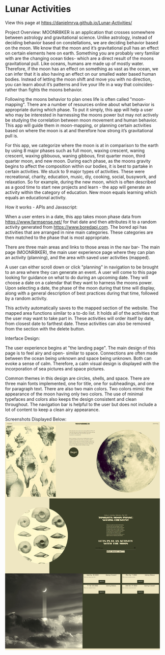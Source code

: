# Lunar Activities
View this page at https://danielmrva.github.io/Lunar-Activities/


Project Overview:
MOONR8KER is an application that crosses somewhere between astrology and gravitational science. Unlike astrology, instead of deciding behavior based on constellations, we are deciding behavior based on the moon. We know that the moon and it’s gravitational pull has an effect on certain elements here on earth. Something you are probably very familiar with are the changing ocean tides- which are a direct result of the moons gravitational pull. Like oceans, humans are made up of mostly water. Therefore, if the moon has an effect on something as vast as the ocean, we can infer that it is also having an effect on our smalled water based human bodies. Instead of letting the moon shift and move you with no direction, you can learn about it’s patterns and live your life in a way that coincides- rather than fights the moons behavior.

Following the moons behavior to plan ones life is often called "moon-mapping". There are a number of resources online about what behavior is appropriate during which phase. 
To put it simply, this app will help a user who may be interested in harnessing the moons power but may not actively be studying the correlation between moon movement and human behavior. This app will guide them in moon-mapping, or planning certain activities based on where the moon is at and therefore how strong it’s gravitational pull is.

For this app, we categorize where the moon is at in comparison to the earth by using 8 major phases such as full moon, waxing crescent, waning crescent, waxing gibbuous, waning gibbous, first quarter moon, third quarter moon, and new moon. During each phase, as the moons gravity begins to affect the composition within our bodies, it is best to partake in certain activities. We stuck to 9 major types of activities. These were recreational, charity, education, music, diy, cooking, social, busywork, and relaxation.  So for example, during the new moon, which is often described as a good time to start new projects and learn - the app will generate an activity within the category of education. New moon equals learning which equals an educational activity.


How it works - APIs and Javascript:

When a user enters in a date, this app takes moon phase data from https://www.farmsense.net/ for that date and then attributes it to a random activity generated from https://www.boredapi.com. The bored api has activities that are arranged in nine main categories. These categories are then matched to the phase that is most appropriate.

There are three main areas and links to those areas in the nav bar- The main page (MOONR8KER), the main user experience page where they can plan an activity (planning), and the area with saved user activities (mapped).

A user can either scroll down or click "planning" in navigation to be brought to an area where they can generate an event. A user will come to this page looking for guidance on what to do during an upcoming date. They will choose a date on a calendar that they want to harness the moons power. Upon selecting a date, the phase of the moon during that time will display, along with a general description of best practices during that time, followed by a random activity.

This activity automatically saves to the mapped section of the website. The mapped area functions similar to a to-do list. It holds all of the activities that the user may want to take part in. These activities will order itself by date, from closest date to farthest date. These activities can also be removed from the section with the delete button.

Interface Design:

The user experience begins at "the landing page". The main design of this page is to feel airy and open- similar to space. Connections are often made between the ocean being unknown and space being unknown. Both can evoke a sense of calm. Therefore, a calm visual design is displayed with the incorporation of sea pictures and space pictures. 

Common themes in this design are circles, shells, and space. There are three main fonts implemented, one for title, one for subheadings, and one for paragraph text. There are also two main colors. Two colors mimic the appearance of the moon having only two colors. The use of minimal typefaces and colors also keeps the design consistent and clean throughout. The navigation bar is helpful to the user but does not include a lot of content to keep a clean airy appearance.

Screenshots Displayed Below:
![The Page in action](./Assets/css/images/moonr8ker.jpg)
